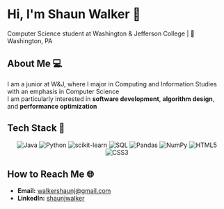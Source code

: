 # Hi, I'm Shaun Walker 👋

Computer Science student at Washington & Jefferson College | 📍 Washington, PA

## About Me 💻

I am a junior at W&J, where I major in Computing and Information Studies with an emphasis in Computer Science  
I am particularly interested in **software development**, **algorithm design**, and **performance optimization**

## Tech Stack 🧰

<div align="center">

![Java](https://img.shields.io/badge/Java-ED8B00?style=for-the-badge&logo=openjdk&logoColor=white)
![Python](https://img.shields.io/badge/Python-3776AB?style=for-the-badge&logo=python&logoColor=white)
![scikit-learn](https://img.shields.io/badge/scikit--learn-F7931E?style=for-the-badge&logo=scikit-learn&logoColor=white)
![SQL](https://img.shields.io/badge/-SQL-000?&logo=MySQL&logoColor=4479A1)
![Pandas](https://img.shields.io/badge/pandas-150458?style=for-the-badge&logo=pandas&logoColor=white)
![NumPy](https://img.shields.io/badge/numpy-013243?style=for-the-badge&logo=numpy&logoColor=white)
![HTML5](https://img.shields.io/badge/HTML5-E34F26?style=for-the-badge&logo=html5&logoColor=white)
![CSS3](https://img.shields.io/badge/CSS3-1572B6?style=for-the-badge&logo=css3&logoColor=white)

</div>

## How to Reach Me 🌐

- **Email:** walkershaunj@gmail.com 
- **LinkedIn:** [shaunjwalker](https://www.linkedin.com/in/shaunjwalker/)  
